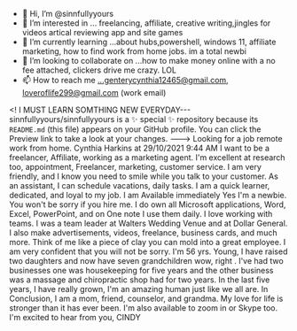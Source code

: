 - 👋 Hi, I’m @sinnfullyyours
- 👀 I’m interested in ... freelancing, affiliate, creative writing,jingles for videos artical reviewing app and site games
- 🌱 I’m currently learning ...about hubs,powershell, windows 11, affiliate marketing, how to find work from home jobs. im a total newbi
- 💞️ I’m looking to collaborate on ...how to make money online with a no fee attached, clickers drive me crazy. LOL
- 📫 How to reach me ...genterycynthia12465@gmail.com, loveroflife299@gmail.com (work email)

<! I MUST LEARN SOMTHING NEW EVERYDAY---
sinnfullyyours/sinnfullyyours is a ✨ special ✨ repository because its `README.md` (this file) appears on your GitHub profile.
You can click the Preview link to take a look at your changes.
--->
Looking for a job remote work from home.
Cynthia Harkins at 29/10/2021 9:44 AM
I want to be a freelancer, Affiliate, working as a marketing agent. I'm excellent at research too, appointment, Freelancer, marketing, customer service. I am very friendly, and I know you need to smile while you talk to your customer.  As an assistant, I can schedule vacations, daily tasks. I am a quick learner, dedicated, and loyal to my job. I am Available immediately Yes I'm a newbie. You won't be sorry if you hire me.
  I do own all Microsoft applications, Word, Excel, PowerPoint, and on One note I use them daily. I love working with teams. I was a team leader at Walters Wedding Venue and at Dollar General. I also make advertisements, videos, freelance, business cards, and much more. Think of me like a piece of clay you can mold into a great employee. I am very confident that you will not be sorry.
I'm 56 yrs. Young, I have raised two daughters and now have seven grandchildren wow, right . I've had two businesses one was housekeeping for five years and the other business was a  massage and chiropractic shop had for two years.  In the last five years, I have really grown, I'm an amazing human just like we all are.
In Conclusion, I am a mom, friend, counselor, and grandma. My love for life is stronger than it has ever been. I'm also available to zoom in or Skype too.
I'm excited to hear from you,
CINDY
